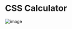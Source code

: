 # CSS Calculator

![image](https://user-images.githubusercontent.com/92969489/154782478-c90cdaf0-359f-4b48-8148-9760f63cd3ee.png)
